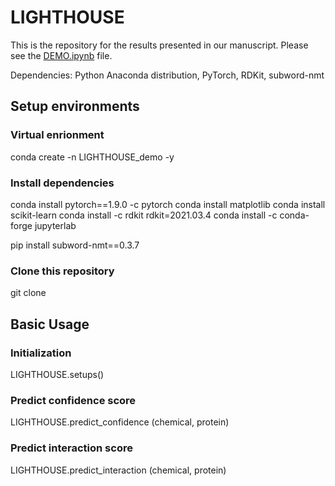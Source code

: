 # LIGHTHOUSE
This is the repository for the results presented in our manuscript. Please see the <a href='https://github.com/Shimizu-group/LIGHTHOUSE/blob/main/DEMO.ipynb'>DEMO.ipynb</a> file.

Dependencies:
Python Anaconda distribution, PyTorch, RDKit, subword-nmt
## Setup environments
### Virtual enrionment
conda create -n LIGHTHOUSE_demo -y

### Install dependencies
conda install pytorch==1.9.0 -c pytorch
conda install matplotlib
conda install scikit-learn
conda install -c rdkit rdkit=2021.03.4
conda install -c conda-forge jupyterlab

pip install subword-nmt==0.3.7
### Clone this repository
git clone 
## Basic Usage
### Initialization
LIGHTHOUSE.setups()
### Predict confidence score
LIGHTHOUSE.predict_confidence (chemical, protein)
### Predict interaction score
LIGHTHOUSE.predict_interaction (chemical, protein)
